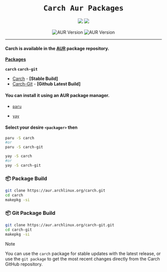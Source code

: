 <div align="center">
 
# `Carch Aur Packages`

 <img src="https://img.shields.io/badge/Maintained%3F-No-1c1c29?style=for-the-badge&color=ef9f9c&logoColor=85e185&labelColor=1c1c29"> <img src="https://img.shields.io/github/license/carch-org/pkgs?style=for-the-badge&color=e0ea9d&logoColor=D9E0EE&labelColor=171b22">
<br><br>
![AUR Version](https://img.shields.io/aur/version/carch-git?style=for-the-badge&color=dbb6ed&logo=arch-linux&label=%5BAUR%5D%20carch-git&logocolor=85e185&labelColor=1c1c29) ![AUR Version](https://img.shields.io/aur/version/carch?style=for-the-badge&color=ef9f9c&logo=arch-linux&label=%5BAUR%5D%20carch&logocolor=85e185&labelColor=1c1c29)

</div>

---

<h4>
 
**Carch is available in the [AUR](https://aur.archlinux.org/) package repository.**
</h4>

**[Packages](https://aur.archlinux.org/packages/)**

**`carch`** **`carch-git`**
 
 - [Carch](https://aur.archlinux.org/packages/carch) - <strong>[Stable Build]</strong>
 - [Carch-Git](https://aur.archlinux.org/packages/carch-git) - <strong>[Github Latest Build]</strong>


<h4>
 
You can install it using an AUR package manager.

</h4>

 - [`paru`](https://aur.archlinux.org/packages/paru-bin)
 
 - [`yay`](https://aur.archlinux.org/packages/yay-bin)

<h4>
 
Select your desire `<packager>` then

</h4>

```sh [<i class="devicon-archlinux-plain"></i> paru]
paru -S carch
#or
paru -S carch-git

```

```sh [<i class="devicon-archlinuc-plain"></i> yay]
yay -S carch
#or
yay -S carch-git
```

### 📦 Package Build 

```sh [Package Build ]
git clone https://aur.archlinux.org/carch.git
cd carch
makepkg -si
```

### 📦 Git Package Build

```sh [Git Package Build ]
git clone https://aur.archlinux.org/carch-git.git
cd carch-git
makepkg -si
```

> [!NOTE]
> You can use the `carch` package for stable updates with the latest release, or use the `git package` to get the most recent changes directly from the Carch GitHub repository.

